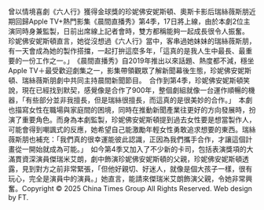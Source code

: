 曾以情境喜劇《六人行》獲得金球獎的珍妮佛安妮斯頓、奧斯卡影后瑞絲薇斯朋近期回歸Apple TV+熱門影集《晨間直播秀》第4季，17日將上線，由於本劇2位主演同時身兼監製，日前出席線上記者會時，雙方都稱能夠一起成長很令人振奮。　珍妮佛安妮斯頓直言，她從沒想過《六人行》當中，客串過她妹妹的瑞絲薇斯朋，有一天會成為她的製作搭擋，一起打拚這麼多年，「這真的是我人生中最長、最重要的一份工作之一。」　《晨間直播秀》自2019年推出以來話題、熱度都不減，穩坐Apple TV＋最受歡迎劇集之一，影集帶領觀眾了解新聞幕後生態，珍妮佛安妮斯頓、瑞絲薇斯朋劇中共同主持晨間新聞節目。　合作到第4季，珍妮佛安妮斯頓笑說，現在已經找到默契，感覺像是合作了900年，整個劇組就像一台運作順暢的機器，「有些部分並非我擅長，但是瑞絲很擅長，而這真的是很美妙的合作。」　本劇也描寫女性在職場與家庭間的困境，同時在推動新聞產業往更好的方向發展時，扮演了重要角色。而身為本劇監製，珍妮佛安妮斯頓提到過去女性要是想當製作人，可能會得到嘲諷式的反應，她希望自己能激勵年輕女性勇敢追求想要的東西。瑞絲薇斯朋也補充：「我們真的很幸運能彼此認識，正因為我們攜手合作，才讓這個計畫從一開始就成為可能。」　如今第4季又加入了不少新的卡司，包括表演獎項的大滿貫資深演員傑瑞米艾朗，劇中飾演珍妮佛安妮斯頓的父親，珍妮佛安妮斯頓透露，見到對方之前非常緊張，「但他好親切、好迷人，就像是個大孩子一樣，很有玩心，完全是演員中的演員。」她直言，能請來傑瑞米艾朗飾演父親，令她非常興奮。Copyright © 2025 China Times Group All Rights Reserved. Web design by FT.